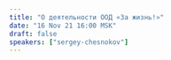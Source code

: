 ```yaml
---
title: "О деятельности ООД «За жизнь!»"
date: "16 Nov 21 16:00 MSK"
draft: false
speakers: ["sergey-chesnokov"]
---
```

